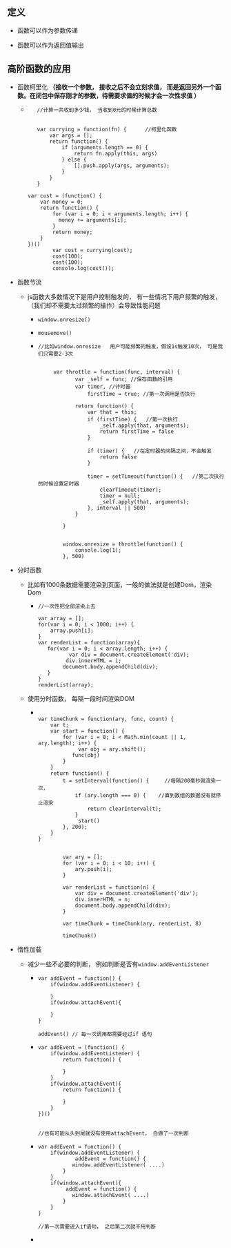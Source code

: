 ## 定义

- 函数可以作为参数传递

- 函数可以作为返回值输出

  

## 高阶函数的应用

- 函数柯里化 **（接收一个参数， 接收之后不会立刻求值， 而是返回另外一个函数。在闭包中保存刚才的参数，待需要求值的时候才会一次性求值 ）**

  - ```
       //计算一共收到多少钱， 当收到0元的时候计算总数
       
       
       var currying = function(fn) {      //柯里化函数 
           var args = [];
           return function() {
               if (arguments.length == 0) {
                   return fn.apply(this, args)
               } else {
                   [].push.apply(args, arguments);
               }
           }
       }
      
    var cost = (function() {
        var money = 0;
        return function() {
            for (var i = 0; i < arguments.length; i++) {
          	  money += arguments[i];
            }
            return money;
        }
    })()
            var cost = currying(cost);
            cost(100);
            cost(100);
            console.log(cost()); 
    ```

- 函数节流

  - js函数大多数情况下是用户控制触发的， 有一些情况下用户频繁的触发，（我们却不需要太过频繁的操作）会导致性能问题

    - ``window.onresize()``

    - ``mousemove()``

    - ```
      //比如window.onresize   用户可能频繁的触发，假设1s触发10次， 可是我们只需要2-3次
      
      
           var throttle = function(func, interval) {
                  var _self = func; //保存函数的引用
                  var timer, //计时器
                      firstTime = true; //第一次调用是否执行
      
                  return function() {
                      var that = this;
                      if (firstTime) {   //第一次执行
                          _self.apply(that, arguments);
                          return firstTime = false
                      }
                      
                      if (timer) {   //在定时器的间隔之间，不会触发
                          return false
                      }
                      
                      timer = setTimeout(function() {   //第二次执行的时候设置定时器
                          clearTimeout(timer);
                          timer = null;
                          _self.apply(that, arguments);
                      }, interval || 500)
                  }
      
              }
      
      
              window.onresize = throttle(function() {
                  console.log(1);
              }, 500)
      ```

- 分时函数

  - 比如有1000条数据需要渲染到页面，一般的做法就是创建Dom，渲染Dom

    - ```
      //一次性把全部渲染上去
      
      var array = [];
      for(var i = 0; i < 1000; i++) {
          array.push[i];
      }
      var renderList = function(array){
         for(var i = 0; i < array.length; i++) {
         		var div = document.createElement('div);
               div.innerHTML = i;
              document.body.appendChild(div);
         } 
      }
      renderList(array);
      
      ```

  - 使用分时函数， 每隔一段时间渲染DOM

    - ```
      
      var timeChunk = function(ary, func, count) {
          var t;
          var start = function() {
              for (var i = 0; i < Math.min(count || 1, ary.length); i++) {
             	   var obj = ary.shift();
                 func(obj)
              }
          }
          return function() {
              t = setInterval(function() {     //每隔200毫秒就渲染一次， 
                  if (ary.length === 0) {    //直到数组的数据没有就停止渲染
                      return clearInterval(t);
                  }
                   start()
              }, 200);
          }
      }
      
      
              var ary = [];
              for (var i = 0; i < 10; i++) {
                  ary.push(i);
              }
      
              var renderList = function(n) {
                  var div = document.createElement('div');
                  div.innerHTML = n;
                  document.body.appendChild(div);
              }
      
              var timeChunk = timeChunk(ary, renderList, 8)
      
              timeChunk()
      ```

- 惰性加载

  - 减少一些不必要的判断， 例如判断是否有``window.addEventListener``

    - ```
      var addEvent = function() {
          if(window.addEventListener) {
             	 
          } 
          if(window.attachEvent){
      		
          }
      }
      
      addEvent() // 每一次调用都需要经过if 语句
      ```

    - ```
      var addEvent = (function() {
          if(window.addEventListener) {
              return function() {
                  
              }
          } 
          if(window.attachEvent){
              return function() {
                  
              }
          }
      })()
      
      
      //也有可能从头到尾就没有使用attachEvent， 白做了一次判断
      ```

    - ```
      var addEvent = function() {
          if(window.addEventListener) {
            	  addEvent = function() {
                 window.addEventListener( ....) 
              }
          } 
          if(window.attachEvent){
               addEvent = function() {
                 window.attachEvent( ....) 
              }
          }
      }
      
      //第一次需要进入if语句， 之后第二次就不用判断
      ```

    - 